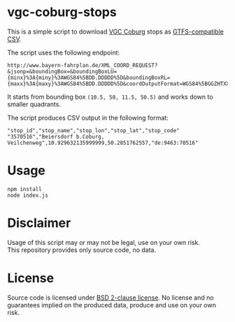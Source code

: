 # vgc-coburg-stops

This is a simple script to download [VGC Coburg](http://www.coburgmobil.de) stops as [GTFS-compatible CSV](https://developers.google.com/transit/gtfs/reference/stops-file).

The script uses the following endpoint:

```
http://www.bayern-fahrplan.de/XML_COORD_REQUEST?&jsonp=&boundingBox=&boundingBoxLU={minx}%3A{miny}%3AWGS84%5BDD.DDDDD%5D&boundingBoxRL={maxx}%3A{maxy}%3AWGS84%5BDD.DDDDD%5D&coordOutputFormat=WGS84%5BGGZHTXX%5D&type_1=STOP&outputFormat=json&inclFilter=1
```

It starts from bounding box `(10.5, 50, 11.5, 50.5)` and works down to smaller quadrants.

The script produces CSV output in the following format:

```
"stop_id","stop_name","stop_lon","stop_lat","stop_code"
"3570516","Beiersdorf b.Coburg, Veilchenweg",10.929632135999999,50.2851762557,"de:9463:70516"
```

# Usage

```
npm install
node index.js
```

# Disclaimer

Usage of this script may or may not be legal, use on your own risk.  
This repository provides only source code, no data.

# License

Source code is licensed under [BSD 2-clause license](LICENSE). No license and no guarantees implied on the produced data, produce and use on your own risk.